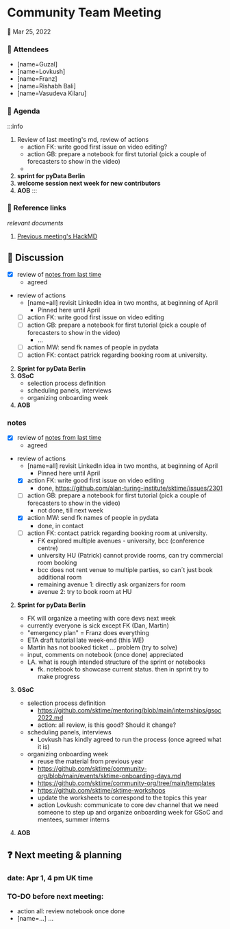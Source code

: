 # Community Team Meeting

**:calendar:** Mar 25, 2022

### :wave: Attendees

- [name=Guzal]
- [name=Lovkush]
- [name=Franz]
- [name=Rishabh Bali]
- [name=Vasudeva Kilaru]

### :pencil: Agenda
:::info
1. Review of last meeting's md, review of actions
    - action FK: write good first issue on video editing?
    - action GB: prepare a notebook for first tutorial (pick a couple of forecasters to show in the video)
    - 
2. **sprint for pyData Berlin**
3. **welcome session next week for new contributors**
4. **AOB**
:::

### :construction: Reference links
*relevant documents*
1. [Previous meeting's HackMD](https://github.com/sktime/community-org/blob/main/community_team/previous_meetings/20220318-meeting.md)


:mega: Discussion
---

- [x] review of [notes from last time](https://github.com/sktime/community-org/blob/main/community_team/previous_meetings/20220318-meeting.md) 
    - agreed
- review of actions
    - [name=all] revisit LinkedIn idea in two months, at beginning of April
        - Pinned here until April
    - [ ] action FK: write good first issue on video editing
    - [ ] action GB: prepare a notebook for first tutorial (pick a couple of forecasters to show in the video)
        - ...
    - [ ] action MW: send fk names of people in pydata
    - [ ] action FK: contact patrick regarding booking room at university.
2. **Sprint for pyData Berlin**  
3. **GSoC**
    * selection process definition
    * scheduling panels, interviews
    * organizing onboarding week
4. **AOB**

### notes

- [x] review of [notes from last time](https://github.com/sktime/community-org/blob/main/community_team/previous_meetings/20220318-meeting.md) 
    - agreed
- review of actions
    - [name=all] revisit LinkedIn idea in two months, at beginning of April
        - Pinned here until April
    - [x] action FK: write good first issue on video editing
        - done, https://github.com/alan-turing-institute/sktime/issues/2301
    - [ ] action GB: prepare a notebook for first tutorial (pick a couple of forecasters to show in the video)
        - not done, till next week
    - [x] action MW: send fk names of people in pydata
        - done, in contact
    - [ ] action FK: contact patrick regarding booking room at university.
        - FK explored multiple avenues - university, bcc (conference centre)
        - university HU (Patrick) cannot provide rooms, can try commercial room booking
        - bcc does not rent venue to multiple parties, so can´t just book additional room
        - remaining avenue 1: directly ask organizers for room
        - avenue 2: try to book room at HU

2. **Sprint for pyData Berlin**
    - FK will organize a meeting with core devs next week
    - currently everyone is sick except FK (Dan, Martin)
    - "emergency plan" = Franz does everything
    - ETA draft tutorial late week-end (this WE)
    - Martin has not booked ticket ... problem (try to solve)
    - input, comments on notebook (once done) appreciated
    - LA. what is rough intended structure of the sprint or notebooks
        - fk. notebook to showcase current status. then in sprint try to make progress
    
3. **GSoC**
    * selection process definition
        * https://github.com/sktime/mentoring/blob/main/internships/gsoc2022.md
        * action: all review, is this good? Should it change?
    * scheduling panels, interviews
        * Lovkush has kindly agreed to run the process (once agreed what it is)
    * organizing onboarding week
        * reuse the material from previous year
        * https://github.com/sktime/community-org/blob/main/events/sktime-onboarding-days.md
        * https://github.com/sktime/community-org/tree/main/templates
        * https://github.com/sktime/sktime-workshops
        - update the worksheets to correspond to the topics this year
        - action Lovkush: communicate to core dev channel that we need someone to step up and organize onboarding week for GSoC and mentees, summer interns
4. **AOB**


:question: Next meeting & planning
---
### date: Apr 1, 4 pm UK time

### TO-DO before next meeting:
- action all: review notebook once done
- [name=...] ...
